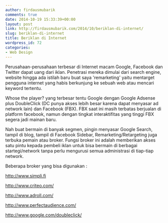```yaml
---
author: firdausmubarik
comments: true
date: 2014-10-19 15:33:39+00:00
layout: post
link: http://firdausmubarik.com/2014/10/beriklan-di-internet/
slug: beriklan-di-internet
title: Beriklan di Internet
wordpress_id: 72
categories:
- Web Design
---
```


Perusahaan-perusahaan terbesar di Internet macam Google, Facebook dan Twitter dapat uang dari iklan. Penetrasi mereka dimulai dari search engine, website hingga ada istilah baru buat saya 'remarketing' yaitu mentarget pengguna internet yang habis berkunjung ke sebuah web atau mencari keyword tertentu.

Whose the player? yang terbesar tentu Google dengan Google Adsense plus DoubleClick (DC punya akses lebih besar karena dapat menyasar ad network lain) dan Facebook (FBX). FBX saat ini masih terbatas berjualan di platform facebook, namun dengan tingkat interaktifitas yang tinggi FBX segera jadi mainan baru.

Nah buat bermain di banyak segmen, pingin menyasar Google Search, tampil di blog, tampil di Facebook Sidebar, Remarketing/Retargeting juga terbuka pemain atau broker. Fungsi broker ini adalah memberikan akses satu pintu kepada pembeli iklan untuk bisa bermain di berbagai startegi/network tanpa perlu mengurusi semua administrasi di tiap-tiap network.

Beberapa broker yang bisa digunakan :

http://www.simpli.fi

http://www.criteo.com/

http://www.adroll.com/

http://www.perfectaudience.com/

http://www.google.com/doubleclick/




